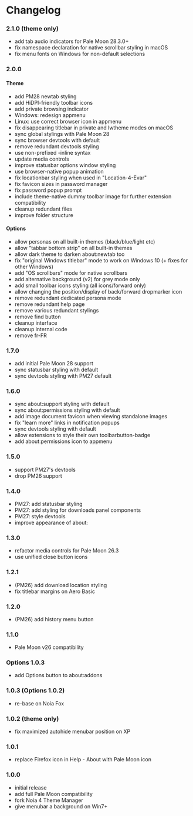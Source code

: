 # Changelog

### 2.1.0 (theme only)
- add tab audio indicators for Pale Moon 28.3.0+
- fix namespace declaration for native scrollbar styling in macOS
- fix menu fonts on Windows for non-default selections

### 2.0.0

#### Theme

- add PM28 newtab styling
- add HiDPI-friendly toolbar icons
- add private browsing indicator
- Windows: redesign appmenu
- Linux: use correct browser icon in appmenu
- fix disappearing titlebar in private and lwtheme modes on macOS
- sync global stylings with Pale Moon 28
- sync browser devtools with default
- remove redundant devtools styling
- use non-prefixed -inline syntax
- update media controls
- improve statusbar options window styling
- use browser-native popup animation
- fix locationbar styling when used in "Location-4-Evar"
- fix favicon sizes in password manager
- fix password popup prompt
- include theme-native dummy toolbar image for further extension compatibility
- cleanup redundant files
- improve folder structure

#### Options

- allow personas on all built-in themes (black/blue/light etc)
- allow "tabbar bottom strip" on all built-in themes
- allow dark theme to darken about:newtab too
- fix "original Windows titlebar" mode to work on Windows 10 (+ fixes for other Windows)
- add "OS scrollbars" mode for native scrollbars
- add alternative background (v2) for grey mode only
- add small toolbar icons styling (all icons/forward only)
- allow changing the position/display of back/forward dropmarker icon
- remove redundant dedicated persona mode
- remove redundant help page
- remove various redundant stylings
- remove find button
- cleanup interface
- cleanup internal code
- remove fr-FR

### 1.7.0
- add initial Pale Moon 28 support
- sync statusbar styling with default
- sync devtools styling with PM27 default

### 1.6.0
- sync about:support styling with default
- sync about:permissions styling with default
- add image document favicon when viewing standalone images
- fix "learn more" links in notification popups
- sync devtools styling with default
- allow extensions to style their own toolbarbutton-badge
- add about:permissions icon to appmenu

### 1.5.0
- support PM27's devtools
- drop PM26 support

### 1.4.0
- PM27: add statusbar styling
- PM27: add styling for downloads panel components
- PM27: style devtools
- improve appearance of about:

### 1.3.0
- refactor media controls for Pale Moon 26.3
- use unified close button icons

### 1.2.1
- (PM26) add download location styling
- fix titlebar margins on Aero Basic

### 1.2.0
- (PM26) add history menu button

### 1.1.0
- Pale Moon v26 compatibility

### Options 1.0.3
- add Options button to about:addons

### 1.0.3 (Options 1.0.2)
- re-base on Noia Fox

### 1.0.2 (theme only)
- fix maximized autohide menubar position on XP

### 1.0.1
- replace Firefox icon in Help - About with Pale Moon icon

### 1.0.0
- initial release
- add full Pale Moon compatibility
- fork Noia 4 Theme Manager
- give menubar a background on Win7+
